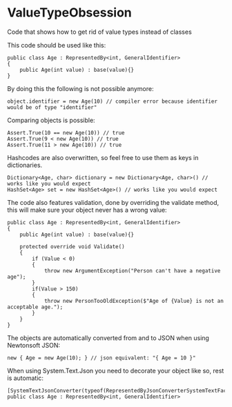 # ValueTypeObsession
Code that shows how to get rid of value types instead of classes

This code should be used like this:

    public class Age : RepresentedBy<int, GeneralIdentifier>
    {
        public Age(int value) : base(value){}
    }

By doing this the following is not possible anymore:

    object.identifier = new Age(10) // compiler error because identifier would be of type "identifier"
    
    
Comparing objects is possible:

    Assert.True(10 == new Age(10)) // true
    Assert.True(9 < new Age(10)) // true
    Assert.True(11 > new Age(10)) // true
    

Hashcodes are also overwritten, so feel free to use them as keys in dictionaries.
    
    Dictionary<Age, char> dictionary = new Dictionary<Age, char>() // works like you would expect
    HashSet<Age> set = new HashSet<Age>() // works like you would expect

The code also features validation, done by overriding the validate method, this will make sure your object never has a wrong value:

    public class Age : RepresentedBy<int, GeneralIdentifier>
    {
        public Age(int value) : base(value){}

        protected override void Validate()
        {
            if (Value < 0)
            {
                throw new ArgumentException("Person can't have a negative age");
            }
            if(Value > 150)
            {
                throw new PersonTooOldException($"Age of {Value} is not an acceptable age.");
            }
        }
    }

The objects are automatically converted from and to JSON when using Newtonsoft JSON:

    new { Age = new Age(10); } // json equivalent: "{ Age = 10 }"

When using System.Text.Json you need to decorate your object like so, rest is automatic:

    [SystemTextJsonConverter(typeof(RepresentedByJsonConverterSystemTextFactory))]
    public class Age : RepresentedBy<int, GeneralIdentifier>
